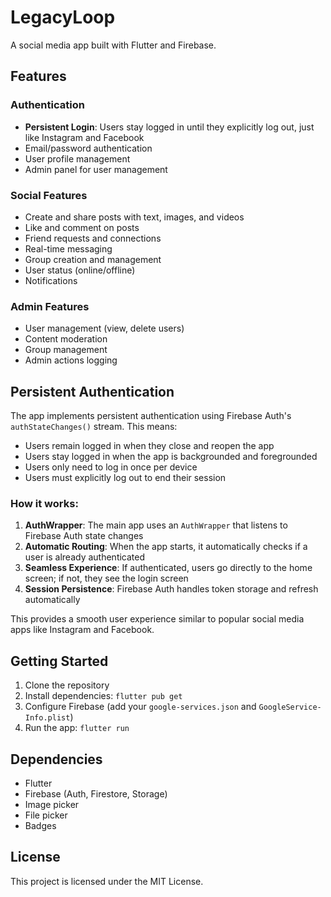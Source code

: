 # LegacyLoop

A social media app built with Flutter and Firebase.

## Features

### Authentication
- **Persistent Login**: Users stay logged in until they explicitly log out, just like Instagram and Facebook
- Email/password authentication
- User profile management
- Admin panel for user management

### Social Features
- Create and share posts with text, images, and videos
- Like and comment on posts
- Friend requests and connections
- Real-time messaging
- Group creation and management
- User status (online/offline)
- Notifications

### Admin Features
- User management (view, delete users)
- Content moderation
- Group management
- Admin actions logging

## Persistent Authentication

The app implements persistent authentication using Firebase Auth's `authStateChanges()` stream. This means:

- Users remain logged in when they close and reopen the app
- Users stay logged in when the app is backgrounded and foregrounded
- Users only need to log in once per device
- Users must explicitly log out to end their session

### How it works:

1. **AuthWrapper**: The main app uses an `AuthWrapper` that listens to Firebase Auth state changes
2. **Automatic Routing**: When the app starts, it automatically checks if a user is already authenticated
3. **Seamless Experience**: If authenticated, users go directly to the home screen; if not, they see the login screen
4. **Session Persistence**: Firebase Auth handles token storage and refresh automatically

This provides a smooth user experience similar to popular social media apps like Instagram and Facebook.

## Getting Started

1. Clone the repository
2. Install dependencies: `flutter pub get`
3. Configure Firebase (add your `google-services.json` and `GoogleService-Info.plist`)
4. Run the app: `flutter run`

## Dependencies

- Flutter
- Firebase (Auth, Firestore, Storage)
- Image picker
- File picker
- Badges

## License

This project is licensed under the MIT License.
